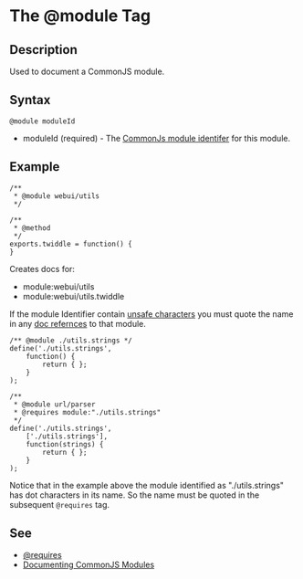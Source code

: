 The @module Tag
===============

Description
-----------

Used to document a CommonJS module.

Syntax
------

    @module moduleId

* moduleId (required) - The [CommonJs module identifer][1] for this module.

Example
-------

    /**
     * @module webui/utils
     */
    
    /**
     * @method
     */
    exports.twiddle = function() {
    }

Creates docs for:

* module:webui/utils
* module:webui/utils.twiddle


If the module Identifier contain [unsafe characters](../unsafe-characters.md) you must quote the name in any [doc refernces](../doc-references.md) to that module.

    /** @module ./utils.strings */
    define('./utils.strings',
        function() {
            return { };
        }
    );
    
    /**
     * @module url/parser
     * @requires module:"./utils.strings"
     */
    define('./utils.strings',
        ['./utils.strings'],
        function(strings) {
            return { };
        }
    );

Notice that in the example above the module identified as "./utils.strings" has dot characters in its name. So the name must be quoted in the subsequent `@requires` tag.

See
---
* [@requires](requires.md)
* [Documenting CommonJS Modules](../commonjs.md)

[1]: http://wiki.commonjs.org/wiki/Modules/1.1.1#Module_Identifiers


